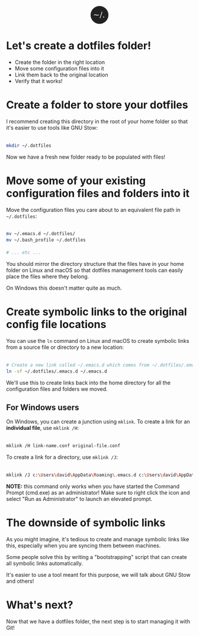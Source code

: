 <div align="center"> <a href="<https://freek@barwegen.nl>"> <img src="./img/dotfiles.png"> </a> </div>


# Let's create a dotfiles folder!

-   Create the folder in the right location
-   Move some configuration files into it
-   Link them back to the original location
-   Verify that it works!


# Create a folder to store your dotfiles

I recommend creating this directory in the root of your home folder so that it's easier to use tools like GNU Stow:

```sh

mkdir ~/.dotfiles

```

Now we have a fresh new folder ready to be populated with files!


# Move some of your existing configuration files and folders into it

Move the configuration files you care about to an equivalent file path in `~/.dotfiles`:

```sh

mv ~/.emacs.d ~/.dotfiles/
mv ~/.bash_profile ~/.dotfiles

# ... etc ...

```

You should mirror the directory structure that the files have in your home folder on Linux and macOS so that dotfiles management tools can easily place the files where they belong.

On Windows this doesn't matter quite as much.


# Create symbolic links to the original config file locations

You can use the `ln` command on Linux and macOS to create symbolic links from a source file or directory to a new location:

```sh

# Create a new link called ~/.emacs.d which comes from ~/.dotfiles/.emacs.d
ln -sf ~/.dotfiles/.emacs.d ~/.emacs.d

```

We'll use this to create links back into the home directory for all the configuration files and folders we moved.


## For Windows users

On Windows, you can create a junction using `mklink`. To create a link for an **individual file**, use `mklink /H`:

```sh

mklink /H link-name.conf original-file.conf

```

To create a link for a directory, use `mklink /J`:

```sh

mklink /J c:\Users\david\AppData\Roaming\.emacs.d c:\Users\david\AppData\Roaming\.dotfiles\.emacs.d

```

**NOTE:** this command only works when you have started the Command Prompt (cmd.exe) as an administrator! Make sure to right click the icon and select "Run as Administrator" to launch an elevated prompt.


# The downside of symbolic links

As you might imagine, it's tedious to create and manage symbolic links like this, especially when you are syncing them between machines.

Some people solve this by writing a "bootstrapping" script that can create all symbolic links automatically.

It's easier to use a tool meant for this purpose, we will talk about GNU Stow and others!


# What's next?

Now that we have a dotfiles folder, the next step is to start managing it with Git!
